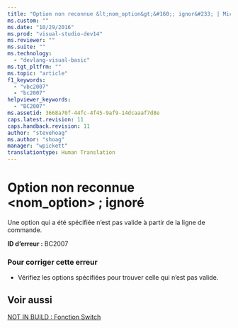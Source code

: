 ```yaml
---
title: "Option non reconnue &lt;nom_option&gt;&#160;; ignor&#233; | Microsoft Docs"
ms.custom: ""
ms.date: "10/29/2016"
ms.prod: "visual-studio-dev14"
ms.reviewer: ""
ms.suite: ""
ms.technology: 
  - "devlang-visual-basic"
ms.tgt_pltfrm: ""
ms.topic: "article"
f1_keywords: 
  - "vbc2007"
  - "bc2007"
helpviewer_keywords: 
  - "BC2007"
ms.assetid: 3668a70f-44fc-4f45-9af9-14dcaaaf7d8e
caps.latest.revision: 11
caps.handback.revision: 11
author: "stevehoag"
ms.author: "shoag"
manager: "wpickett"
translationtype: Human Translation
---
```

# Option non reconnue &lt;nom_option&gt;&#160;; ignor&#233;
Une option qui a été spécifiée n’est pas valide à partir de la ligne de commande.  
  
 **ID d’erreur :** BC2007  
  
### Pour corriger cette erreur  
  
-   Vérifiez les options spécifiées pour trouver celle qui n’est pas valide.  
  
## Voir aussi  
 [NOT IN BUILD : Fonction Switch](http://msdn.microsoft.com/fr-fr/8320196c-ad40-49d5-a9b8-d1af5dab652f)